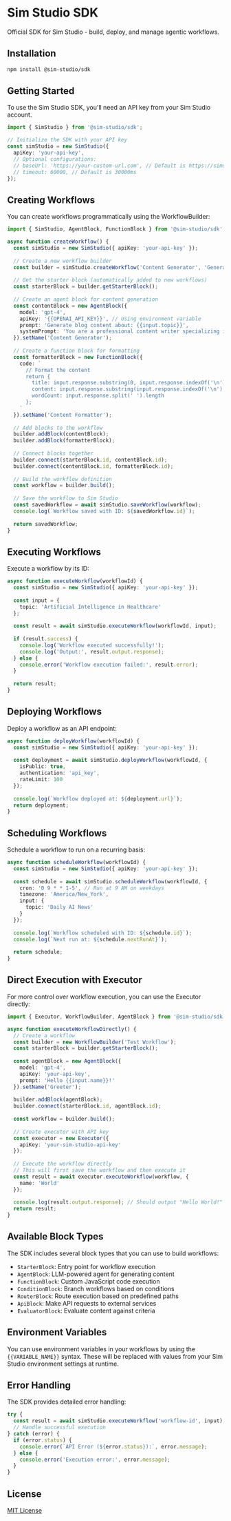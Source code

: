 # Sim Studio SDK

Official SDK for Sim Studio - build, deploy, and manage agentic workflows.

## Installation

```bash
npm install @sim-studio/sdk
```

## Getting Started

To use the Sim Studio SDK, you'll need an API key from your Sim Studio account.

```typescript
import { SimStudio } from '@sim-studio/sdk';

// Initialize the SDK with your API key
const simStudio = new SimStudio({
  apiKey: 'your-api-key',
  // Optional configurations:
  // baseUrl: 'https://your-custom-url.com', // Default is https://simstudio.ai
  // timeout: 60000, // Default is 30000ms
});
```

## Creating Workflows

You can create workflows programmatically using the WorkflowBuilder:

```typescript
import { SimStudio, AgentBlock, FunctionBlock } from '@sim-studio/sdk';

async function createWorkflow() {
  const simStudio = new SimStudio({ apiKey: 'your-api-key' });
  
  // Create a new workflow builder
  const builder = simStudio.createWorkflow('Content Generator', 'Generates and optimizes content');
  
  // Get the starter block (automatically added to new workflows)
  const starterBlock = builder.getStarterBlock();
  
  // Create an agent block for content generation
  const contentBlock = new AgentBlock({
    model: 'gpt-4',
    apiKey: '{{OPENAI_API_KEY}}', // Using environment variable
    prompt: 'Generate blog content about: {{input.topic}}',
    systemPrompt: 'You are a professional content writer specializing in blog posts.'
  }).setName('Content Generator');
  
  // Create a function block for formatting
  const formatterBlock = new FunctionBlock({
    code: `
      // Format the content
      return {
        title: input.response.substring(0, input.response.indexOf('\n')),
        content: input.response.substring(input.response.indexOf('\n') + 1),
        wordCount: input.response.split(' ').length
      };
    `
  }).setName('Content Formatter');
  
  // Add blocks to the workflow
  builder.addBlock(contentBlock);
  builder.addBlock(formatterBlock);
  
  // Connect blocks together
  builder.connect(starterBlock.id, contentBlock.id);
  builder.connect(contentBlock.id, formatterBlock.id);
  
  // Build the workflow definition
  const workflow = builder.build();
  
  // Save the workflow to Sim Studio
  const savedWorkflow = await simStudio.saveWorkflow(workflow);
  console.log(`Workflow saved with ID: ${savedWorkflow.id}`);
  
  return savedWorkflow;
}
```

## Executing Workflows

Execute a workflow by its ID:

```typescript
async function executeWorkflow(workflowId) {
  const simStudio = new SimStudio({ apiKey: 'your-api-key' });
  
  const input = {
    topic: 'Artificial Intelligence in Healthcare'
  };
  
  const result = await simStudio.executeWorkflow(workflowId, input);
  
  if (result.success) {
    console.log('Workflow executed successfully!');
    console.log('Output:', result.output.response);
  } else {
    console.error('Workflow execution failed:', result.error);
  }
  
  return result;
}
```

## Deploying Workflows

Deploy a workflow as an API endpoint:

```typescript
async function deployWorkflow(workflowId) {
  const simStudio = new SimStudio({ apiKey: 'your-api-key' });
  
  const deployment = await simStudio.deployWorkflow(workflowId, {
    isPublic: true,
    authentication: 'api_key',
    rateLimit: 100
  });
  
  console.log(`Workflow deployed at: ${deployment.url}`);
  return deployment;
}
```

## Scheduling Workflows

Schedule a workflow to run on a recurring basis:

```typescript
async function scheduleWorkflow(workflowId) {
  const simStudio = new SimStudio({ apiKey: 'your-api-key' });
  
  const schedule = await simStudio.scheduleWorkflow(workflowId, {
    cron: '0 9 * * 1-5', // Run at 9 AM on weekdays
    timezone: 'America/New_York',
    input: {
      topic: 'Daily AI News'
    }
  });
  
  console.log(`Workflow scheduled with ID: ${schedule.id}`);
  console.log(`Next run at: ${schedule.nextRunAt}`);
  
  return schedule;
}
```

## Direct Execution with Executor

For more control over workflow execution, you can use the Executor directly:

```typescript
import { Executor, WorkflowBuilder, AgentBlock } from '@sim-studio/sdk';

async function executeWorkflowDirectly() {
  // Create a workflow
  const builder = new WorkflowBuilder('Test Workflow');
  const starterBlock = builder.getStarterBlock();
  
  const agentBlock = new AgentBlock({
    model: 'gpt-4',
    apiKey: 'your-api-key',
    prompt: 'Hello {{input.name}}!'
  }).setName('Greeter');
  
  builder.addBlock(agentBlock);
  builder.connect(starterBlock.id, agentBlock.id);
  
  const workflow = builder.build();
  
  // Create executor with API key
  const executor = new Executor({
    apiKey: 'your-sim-studio-api-key'
  });
  
  // Execute the workflow directly
  // This will first save the workflow and then execute it
  const result = await executor.executeWorkflow(workflow, {
    name: 'World'
  });
  
  console.log(result.output.response); // Should output "Hello World!"
  return result;
}
```

## Available Block Types

The SDK includes several block types that you can use to build workflows:

- `StarterBlock`: Entry point for workflow execution
- `AgentBlock`: LLM-powered agent for generating content
- `FunctionBlock`: Custom JavaScript code execution
- `ConditionBlock`: Branch workflows based on conditions
- `RouterBlock`: Route execution based on predefined paths
- `ApiBlock`: Make API requests to external services
- `EvaluatorBlock`: Evaluate content against criteria

## Environment Variables

You can use environment variables in your workflows by using the `{{VARIABLE_NAME}}` syntax. These will be replaced with values from your Sim Studio environment settings at runtime.

## Error Handling

The SDK provides detailed error handling:

```typescript
try {
  const result = await simStudio.executeWorkflow('workflow-id', input);
  // Handle successful execution
} catch (error) {
  if (error.status) {
    console.error(`API Error (${error.status}):`, error.message);
  } else {
    console.error('Execution error:', error.message);
  }
}
```

## License

[MIT License](LICENSE) 